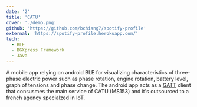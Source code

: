 ```yaml
---
date: '2'
title: 'CATU'
cover: './demo.png'
github: 'https://github.com/bchiang7/spotify-profile'
external: 'https://spotify-profile.herokuapp.com/'
tech:
  - BLE
  - BGXpress Framework
  - Java
---
```


A mobile app relying on android BLE for visualizing characteristics of three-phase electric power such as phase rotation, engine rotation, battery level, graph of tensions and phase change. The android app acts as a [GATT](https://developer.android.com/guide/topics/connectivity/bluetooth/ble-overview) client that consusmes the main service of CATU (MS153) and it's outsourced to a french agency specialzed in IoT.
